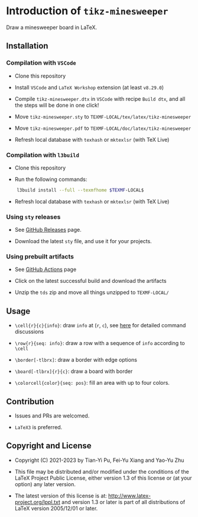 # Introduction of `tikz-minesweeper`

Draw a minesweeper board in LaTeX.

## Installation

### Compilation with `VSCode`

- Clone this repository

- Install `VSCode` and `LaTeX Workshop` extension (at least `v8.29.0`)

- Compile `tikz-minesweeper.dtx` in `VSCode` with recipe `Build dtx`, and all the steps will be done in one click!

- Move `tikz-minesweeper.sty` to `TEXMF-LOCAL/tex/latex/tikz-minesweeper`

- Move `tikz-minesweeper.pdf` to `TEXMF-LOCAL/doc/latex/tikz-minesweeper`

- Refresh local database with `texhash` or `mktexlsr` (with TeX Live)

### Compilation with `l3build`

- Clone this repository

- Run the following commands:

```bash
    l3build install --full --texmfhome $TEXMF-LOCAL$
```

- Refresh local database with `texhash` or `mktexlsr` (with TeX Live)

### Using `sty` releases

- See [GitHub Releases](https://github.com/T0nyX1ang/tikz-minesweeper/releases) page.

- Download the latest `sty` file, and use it for your projects.

### Using prebuilt artifacts

- See [GitHub Actions](https://github.com/T0nyX1ang/tikz-minesweeper/actions) page

- Click on the latest successful build and download the artifacts

- Unzip the `tds` zip and move all things unzipped to `TEXMF-LOCAL/`

## Usage

- `\cell{r}{c}{info}`: draw `info` at (`r`, `c`), see [here](https://github.com/T0nyX1ang/tikz-minesweeper/discussions/16) for detailed command discussions

- `\row{r}{seq: info}`: draw a row with a sequence of `info` according to `\cell`

- `\border[-tlbrx]`: draw a border with edge options

- `\board[-tlbrx]{r}{c}`: draw a board with border

- `\colorcell{color}{seq: pos}`: fill an area with up to four colors.

## Contribution

- Issues and PRs are welcomed.

- `LaTeX3` is preferred.

## Copyright and License

- Copyright (C) 2021-2023 by Tian-Yi Pu, Fei-Yu Xiang and Yao-Yu Zhu

- This file may be distributed and/or modified under the conditions of the LaTeX Project Public License, either version 1.3 of this license or (at your option) any later version.

- The latest version of this license is at: <http://www.latex-project.org/lppl.txt> and version 1.3 or later is part of all distributions of LaTeX version 2005/12/01 or later.
